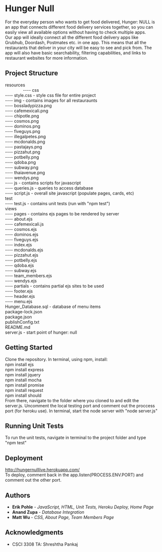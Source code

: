 # Hunger Null

For the everyday person who wants to get food delivered, Hunger: NULL is an app that connects different food delivery services together, so you can easily view all available options without having to check multiple apps.
<br>
Our app will ideally connect all the different food delivery apps like Grubhub, Doordash, Postmates etc. in one app. This means that all the restaurants that deliver in your city will be easy to see and pick from. The app will also have basic searchability, filtering capabilities, and links to restaurant websites for more information.

## Project Structure
resources <br>
&nbsp;&nbsp;&nbsp;&nbsp;&nbsp;&nbsp;&nbsp;&nbsp;&nbsp;&nbsp;&nbsp;&nbsp;&nbsp;&nbsp;    ---- css <br>
            ---- style.css - style css file for entire project <br>
    ---- img - contains images for all restauraunts <br>
            ---- bossladypizza.png  <br>
            ---- cafemexicali.png <br>
            ---- chipotle.png <br>
            ---- cosmos.png <br>
            ---- dominos.png <br>
            ---- fiveguys.png <br>
            ---- illegalpetes.png <br>
            ---- mcdonalds.png <br>
            ---- pastajays.png <br>
            ---- pizzahut.png <br>
            ---- potbelly.png <br>
            ---- qdoba.png <br>
            ---- subway.png <br>
            ---- thaiavenue.png <br>
            ---- wendys.png <br>
    ---- js - contains scripts for javascript <br>
            ---- queries.js - queries to access database <br>
            ---- script.js - overall site javascript (populate pages, cards, etc) <br>
test <br>
    ---- test.js - contains unit tests (run with "npm test") <br>
views <br>
    ---- pages - contains ejs pages to be rendered by server <br>
            ---- about.ejs <br>
            ---- cafemexicali.js <br>
            ---- cosmos.ejs <br>
            ---- dominos.ejs <br>
            ---- fiveguys.ejs <br>
            ---- index.ejs <br>
            ---- mcdonalds.ejs <br>
            ---- pizzahut.ejs <br>
            ---- potbelly.ejs <br>
            ---- qdoba.ejs <br>
            ---- subway.ejs <br>
            ---- team_members.ejs <br>
            ---- wendys.ejs <br>
    ---- partials - contains partial ejs sites to be used <br>
            ---- footer.ejs <br>
            ---- header.ejs <br>
            ---- menu.ejs <br>
Hunger_Database.sql - database of menu items <br>
package-lock.json <br>
package.json <br>
publishConfig.txt <br>
README.md <br>
server.js - start point of hunger: null <br>


## Getting Started

Clone the repository. In terminal, using npm, install: <br>
npm install ejs
<br>
npm install express
<br>
npm install jquery
<br>
npm install mocha
<br>
npm install promise
<br>
npm install request
<br>
npm install should
<br>
From there, navigate to the folder where you cloned to and edit the server.js. Uncomment the local testing port and comment out the proccess port (for heroku use). In terminal, start the node server with "node server.js"

## Running Unit Tests

To run the unit tests, navigate in terminal to the project folder and type "npm test"

## Deployment

http://hungernulllive.herokuapp.com/
<br>
To deploy, comment back in the app.listen(PROCESS.ENV.PORT) and comment out the other port.

## Authors

* **Erik Pohle** - *JavaScript, HTML, Unit Tests, Heroku Deploy, Home Page*
* **Anand Zupa** - *Database Integration*
* **Matt Wu** - *CSS, About Page, Team Members Page*

## Acknowledgments

* CSCI 3308 TA: Shreshtha Pankaj
